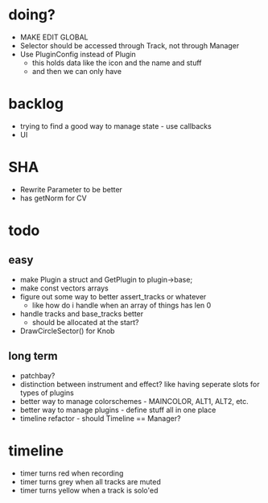 # doing?
- MAKE EDIT GLOBAL
- Selector should be accessed through Track, not through Manager
- Use PluginConfig instead of Plugin
    - this holds data like the icon and the name and stuff
    - and then we can only have 


































# backlog
- trying to find a good way to manage state - use callbacks
- UI



# SHA
- Rewrite Parameter to be better
- has getNorm for CV

# todo
## easy
- make Plugin a struct and GetPlugin to plugin->base;
- make const vectors arrays
- figure out some way to better assert_tracks or whatever
    - like how do i handle when an array of things has len 0
- handle tracks and base_tracks better
    - should be allocated at the start?
- DrawCircleSector() for Knob


## long term
- patchbay?
- distinction between instrument and effect? like having seperate slots for types of plugins
- better way to manage colorschemes - MAINCOLOR, ALT1, ALT2, etc.
- better way to manage plugins - define stuff all in one place
- timeline refactor - should Timeline == Manager?

# timeline
- timer turns red when recording
- timer turns grey when all tracks are muted
- timer turns yellow when a track is solo'ed
